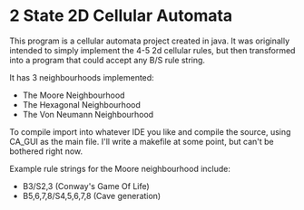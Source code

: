 # 2 State 2D Cellular Automata

This program is a cellular automata project created in java. It was originally intended to simply implement the 4-5 2d cellular rules, but then transformed into a program that could accept any B/S rule string.

It has 3 neighbourhoods implemented:
  - The Moore Neighbourhood
  - The Hexagonal Neighbourhood
  - The Von Neumann Neighbourhood

To compile import into whatever IDE you like and compile the source, using CA_GUI as the main file. I'll write a makefile at some point, but can't be bothered right now.

Example rule strings for the Moore neighbourhood include:
  - B3/S2,3  (Conway's Game Of Life)
  - B5,6,7,8/S4,5,6,7,8  (Cave generation)
